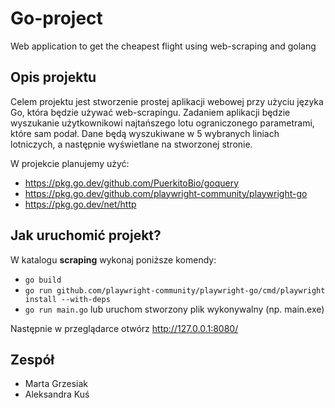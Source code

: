 # Go-project
Web application to get the cheapest flight using web-scraping and golang

## Opis projektu

Celem projektu jest stworzenie prostej aplikacji webowej przy użyciu języka Go, która będzie używać web-scrapingu. 
Zadaniem aplikacji będzie wyszukanie użytkownikowi najtańszego lotu ograniczonego parametrami, które sam podał. Dane będą wyszukiwane w 5 wybranych liniach lotniczych, a następnie wyświetlane na stworzonej stronie.

W projekcie planujemy użyć:
- https://pkg.go.dev/github.com/PuerkitoBio/goquery
- https://pkg.go.dev/github.com/playwright-community/playwright-go
- https://pkg.go.dev/net/http

## Jak uruchomić projekt?

W katalogu **scraping** wykonaj poniższe komendy:
- `go build`
- `go run github.com/playwright-community/playwright-go/cmd/playwright install --with-deps`
- `go run main.go` lub uruchom stworzony plik wykonywalny (np. main.exe)

Następnie w przeglądarce otwórz http://127.0.0.1:8080/
 
## Zespół

- Marta Grzesiak
- Aleksandra Kuś

